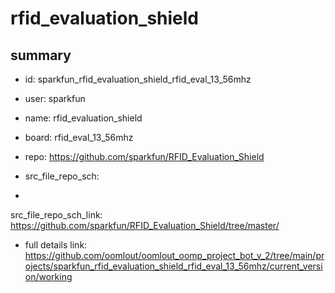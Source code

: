 # rfid_evaluation_shield
 
## summary 
* id: sparkfun_rfid_evaluation_shield_rfid_eval_13_56mhz
* user: sparkfun
* name: rfid_evaluation_shield
* board: rfid_eval_13_56mhz
* repo: https://github.com/sparkfun/RFID_Evaluation_Shield



* src_file_repo_sch: 
*
 src_file_repo_sch_link: https://github.com/sparkfun/RFID_Evaluation_Shield/tree/master/
* full details link: https://github.com/oomlout/oomlout_oomp_project_bot_v_2/tree/main/projects/sparkfun_rfid_evaluation_shield_rfid_eval_13_56mhz/current_version/working  






